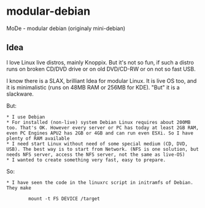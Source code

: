 # modular-debian
MoDe - modular debian (originaly mini-debian)

## Idea

I love Linux live distros, mainly Knoppix. But it's not so fun, if such a distro runs on broken CD/DVD drive or on old DVD/CD-RW or on not so fast USB.

I know there is a SLAX, brilliant Idea for modular Linux. It is live OS too, and it is minimalistic (runs on 48MB RAM or 256MB for KDE). "But" it is a slackware.

But:

	* I use Debian
	* For installed (non-live) system Debian Linux requires about 200MB too. That's OK. However every server or PC has today at least 2GB RAM, even PC Engines APU2 has 2GB or 4GB and can run even ESXi. So I have plenty of RAM available
	* I need start Linux without need of some special medium (CD, DVD, USB). The best way is to start from Network. (NFS is one solution, but needs NFS server, access the NFS server, not the same as live-OS)
	* I wanted to create something very fast, easy to prepare.

So:

	* I have seen the code in the linuxrc script in initramfs of Debian. They make

			mount -t FS DEVICE /target
